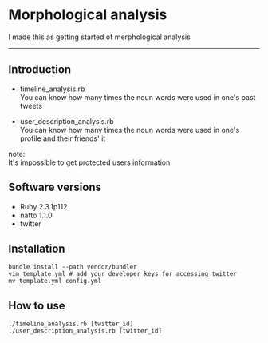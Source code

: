Morphological analysis
===

I made this as getting started of merphological analysis

---


## Introduction
* timeline_analysis.rb  
You can know how many times the noun words were used in one's past tweets

* user_description_analysis.rb  
You can know how many times the noun words were used in one's profile and their friends' it

note:  
It's impossible to get protected users information


## Software versions
- Ruby 2.3.1p112
- natto 1.1.0
- twitter


## Installation
```
bundle install --path vendor/bundler
vim template.yml # add your developer keys for accessing twitter
mv template.yml config.yml
```


## How to use
```
./timeline_analysis.rb [twitter_id]
./user_description_analysis.rb [twitter_id]
```
